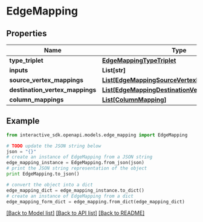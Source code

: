 # EdgeMapping


## Properties

Name | Type | Description | Notes
------------ | ------------- | ------------- | -------------
**type_triplet** | [**EdgeMappingTypeTriplet**](EdgeMappingTypeTriplet.md) |  | [optional] 
**inputs** | **List[str]** |  | [optional] 
**source_vertex_mappings** | [**List[EdgeMappingSourceVertexMappingsInner]**](EdgeMappingSourceVertexMappingsInner.md) |  | [optional] 
**destination_vertex_mappings** | [**List[EdgeMappingDestinationVertexMappingsInner]**](EdgeMappingDestinationVertexMappingsInner.md) |  | [optional] 
**column_mappings** | [**List[ColumnMapping]**](ColumnMapping.md) |  | [optional] 

## Example

```python
from interactive_sdk.openapi.models.edge_mapping import EdgeMapping

# TODO update the JSON string below
json = "{}"
# create an instance of EdgeMapping from a JSON string
edge_mapping_instance = EdgeMapping.from_json(json)
# print the JSON string representation of the object
print EdgeMapping.to_json()

# convert the object into a dict
edge_mapping_dict = edge_mapping_instance.to_dict()
# create an instance of EdgeMapping from a dict
edge_mapping_form_dict = edge_mapping.from_dict(edge_mapping_dict)
```
[[Back to Model list]](../README.md#documentation-for-models) [[Back to API list]](../README.md#documentation-for-api-endpoints) [[Back to README]](../README.md)


